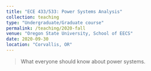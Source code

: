 ```yaml
---
title: "ECE 433/533: Power Systems Analysis"
collection: teaching
type: "Undergraduate/Graduate course"
permalink: /teaching/2020-fall
venue: "Oregon State University, School of EECS"
date: 2020-09-30
location: "Corvallis, OR"
---
```


> What everyone should know about power systems.

